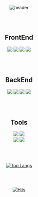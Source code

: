 
<div align="center"> 


<!--

### Hi there 👋
**hhJ830/hhJ830** is a ✨ _special_ ✨ repository because its `README.md` (this file) appears on your GitHub profile.

Here are some ideas to get you started:

- 🔭 I’m currently working on ...
- 🌱 I’m currently learning ...
- 👯 I’m looking to collaborate on ...
- 🤔 I’m looking for help with ...
- 💬 Ask me about ...
- 📫 How to reach me: ...
- 😄 Pronouns: ...
- ⚡ Fun fact: ...
-->
![header](https://capsule-render.vercel.app/api?type=Waving&color=gradient&customColorList=0,2,2,5,30&height=250&text=Hello%World&fontSize=60&fontAlign=70)




<br/>
 <br/>

 ## FrontEnd
<img src="https://img.shields.io/badge/HTML5-E34F26?style=for-the-badge&logo=HTML5&logoColor=white">
<img src="https://img.shields.io/badge/CSS3-1572B6?style=for-the-badge&logo=CSS3&logoColor=white">
<img src="https://img.shields.io/badge/JavaScript-F7DF1E?style=for-the-badge&logo=JavaScript&logoColor=white">
<img src="https://img.shields.io/badge/React-61DAFB?style=for-the-badge&logo=React&logoColor=black">

<br><br>


 ## BackEnd
<img src="https://img.shields.io/badge/JAVA-007396?style=for-the-badge&logo=Java&logoColor=white">
<img src="https://img.shields.io/badge/SpringBoot-6DB33F?style=for-the-badge&logo=SpringBoot&logoColor=white">
<img src="https://img.shields.io/badge/MySQL-4479A1?style=for-the-badge&logo=MySQL&logoColor=white">
<img src="https://img.shields.io/badge/aws-232F3E?style=for-the-badge&logo=Amazon aws&logoColor=white">

<br><br>


## Tools
<img src="https://img.shields.io/badge/VSCode-007ACC?style=for-the-badge&logo=VisualStudioCode&logoColor=white">
<img src="https://img.shields.io/badge/IntelliJ-000000?style=for-the-badge&logo=IntelliJ IDEA&logoColor=white">

<br>
<img src="https://img.shields.io/badge/github-181717?style=for-the-badge&logo=github&logoColor=white">
<img src="https://img.shields.io/badge/Notion-000000?style=for-the-badge&logo=Notion&logoColor=white">

   <br/>
   <br/>
<br>
<br>






[![Top Langs](https://github-readme-stats.vercel.app/api/top-langs/?username=hhJ830&layout=donut)](https://github.com/anuraghazra/github-readme-stats)


<!--
[![현희's GitHub stats](https://github-readme-stats.vercel.app/api?username=hhJ830)](https://github.com/anuraghazra/github-readme-stats&theme=dracula)
-->

<br>
<br>

<!-- 방문자 수 -->
[![Hits](https://hits.seeyoufarm.com/api/count/incr/badge.svg?url=https%3A%2F%2Fgithub.com%2FhhJ830&count_bg=%23FF9FC8&title_bg=%233E044A&icon=&icon_color=%23E7E7E7&title=Today&edge_flat=false)](https://hits.seeyoufarm.com)
